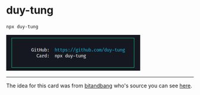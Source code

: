 # duy-tung

```bash
npx duy-tung
```

![business card](/preview.png)

---

The idea for this card was from [bitandbang](https://twitter.com/bitandbang) who's source you can see [here](https://github.com/bnb/bitandbang).
